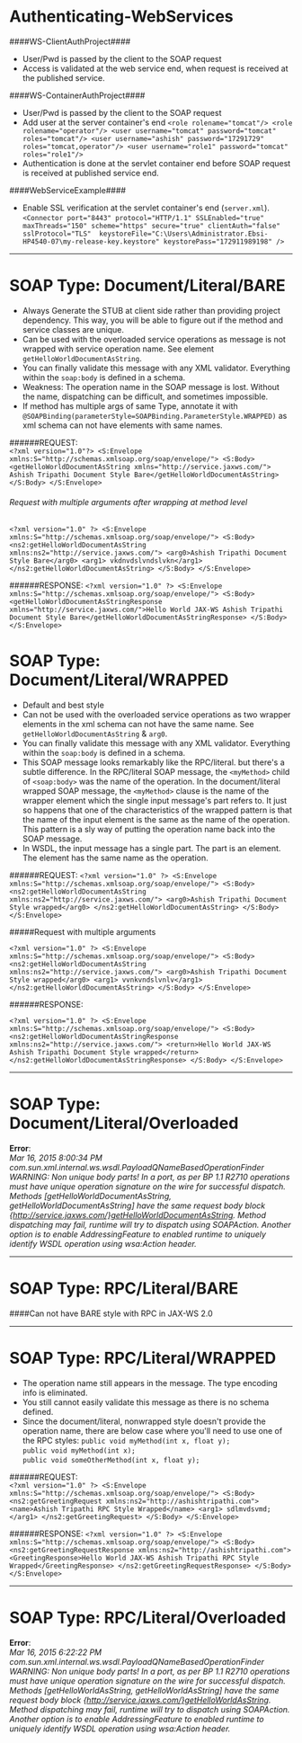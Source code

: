 Authenticating-WebServices
==========================================================================

####WS-ClientAuthProject####
- User/Pwd is passed by the client to the SOAP request
- Access is validated at the web service end, when request is received at the published service.

####WS-ContainerAuthProject####
- User/Pwd is passed by the client to the SOAP request
- Add user at the server container's end
 `<role rolename="tomcat"/>
  <role rolename="operator"/>
  <user username="tomcat" password="tomcat" roles="tomcat"/>
  <user username="ashish" password="17291729" roles="tomcat,operator"/>
  <user username="role1" password="tomcat" roles="role1"/>`
- Authentication is done at the servlet container end before SOAP request is received at published service end.

####WebServiceExample####
- Enable SSL verification at the servlet container's end (`server.xml`).
 `<Connector port="8443" protocol="HTTP/1.1" SSLEnabled="true" 
               maxThreads="150" scheme="https" secure="true"
               clientAuth="false" sslProtocol="TLS" 
	       keystoreFile="C:\Users\Administrator.Ebsi-HP4540-07\my-release-key.keystore"
	       keystorePass="172911989198" />`
		   
-------------------------------------------------------------------------

SOAP Type: Document/Literal/BARE  
=========================================================================

- Always Generate the STUB at client side rather than providing project dependency. This way, you will be able to figure out if the method and service classes are unique.
- Can be used with the overloaded service operations as message is not wrapped with service operation name. See element `getHelloWorldDocumentAsString`.
- You can finally validate this message with any XML validator. Everything within the `soap:body` is defined in a schema.
- Weakness: The operation name in the SOAP message is lost. Without the name, dispatching can be difficult, and sometimes impossible.
- If method has multiple args of same Type, annotate it with `@SOAPBinding(parameterStyle=SOAPBinding.ParameterStyle.WRAPPED)` as xml schema can not have elements with same names.

######REQUEST:  
`<?xml version="1.0"?>
<S:Envelope xmlns:S="http://schemas.xmlsoap.org/soap/envelope/">
  <S:Body>
    <getHelloWorldDocumentAsString xmlns="http://service.jaxws.com/">
    Ashish Tripathi Document Style
    Bare</getHelloWorldDocumentAsString>
  </S:Body>
</S:Envelope>`

###### Request with multiple arguments after wrapping at method level

`<?xml version="1.0" ?>
<S:Envelope xmlns:S="http://schemas.xmlsoap.org/soap/envelope/">
	<S:Body>
		<ns2:getHelloWorldDocumentAsString xmlns:ns2="http://service.jaxws.com/">
			<arg0>Ashish Tripathi Document Style Bare</arg0>
			<arg1> vkdnvdslvndslvkn</arg1>
		</ns2:getHelloWorldDocumentAsString>
	</S:Body>
</S:Envelope>`

######RESPONSE:
`<?xml version="1.0" ?>
<S:Envelope xmlns:S="http://schemas.xmlsoap.org/soap/envelope/">
	<S:Body>
		<getHelloWorldDocumentAsStringResponse xmlns="http://service.jaxws.com/">Hello World JAX-WS Ashish Tripathi Document Style Bare</getHelloWorldDocumentAsStringResponse>
	</S:Body>
</S:Envelope>`

SOAP Type: Document/Literal/WRAPPED
==============================================================================

- Default and best style
- Can not be used with the overloaded service operations as two wrapper elements in the xml schema can not have the same name. See `getHelloWorldDocumentAsString` & `arg0`.
- You can finally validate this message with any XML validator. Everything within the `soap:body` is defined in a schema.
- This SOAP message looks remarkably like the RPC/literal. but there's a subtle difference. In the RPC/literal SOAP message, the `<myMethod>` child of `<soap:body>` was the name of the operation. In the document/literal wrapped SOAP message, the `<myMethod>` clause is the name of the wrapper element which the single input message's part refers to. It just so happens that one of the characteristics of the wrapped pattern is that the name of the input element is the same as the name of the operation. This pattern is a sly way of putting the operation name back into the SOAP message.
- In WSDL, the input message has a single part. The part is an element. The element has the same name as the operation.

######REQUEST: 
`<?xml version="1.0" ?>
<S:Envelope xmlns:S="http://schemas.xmlsoap.org/soap/envelope/">
	<S:Body>
		<ns2:getHelloWorldDocumentAsString xmlns:ns2="http://service.jaxws.com/">
			<arg0>Ashish Tripathi Document Style wrapped</arg0>
		</ns2:getHelloWorldDocumentAsString>
	</S:Body>
</S:Envelope>`

#####Request with multiple arguments

`<?xml version="1.0" ?>
<S:Envelope xmlns:S="http://schemas.xmlsoap.org/soap/envelope/">
	<S:Body>
		<ns2:getHelloWorldDocumentAsString xmlns:ns2="http://service.jaxws.com/">
			<arg0>Ashish Tripathi Document Style wrapped</arg0>
			<arg1> vvnkvndslvnlv</arg1>
		</ns2:getHelloWorldDocumentAsString>
	</S:Body>
</S:Envelope>`

######RESPONSE:

`<?xml version="1.0" ?>
<S:Envelope xmlns:S="http://schemas.xmlsoap.org/soap/envelope/">
	<S:Body>
		<ns2:getHelloWorldDocumentAsStringResponse xmlns:ns2="http://service.jaxws.com/">
			<return>Hello World JAX-WS Ashish Tripathi Document Style wrapped</return>
		</ns2:getHelloWorldDocumentAsStringResponse>
	</S:Body>
</S:Envelope>`

----------------------------------------------------------------------------

SOAP Type: Document/Literal/Overloaded
============================================================================

**Error**:  
*Mar 16, 2015 8:00:34 PM com.sun.xml.internal.ws.wsdl.PayloadQNameBasedOperationFinder <init>
WARNING: Non unique body parts! In a port, as per BP 1.1 R2710 operations must have unique operation signature on the wire for successful dispatch. Methods [getHelloWorldDocumentAsString, getHelloWorldDocumentAsString] have the same request body block {http://service.jaxws.com/}getHelloWorldDocumentAsString. Method dispatching may fail, runtime will try to dispatch using SOAPAction. Another option is to enable AddressingFeature to enabled runtime to uniquely identify WSDL operation using wsa:Action header.*

-----------------------------------------------------------------------------

SOAP Type: RPC/Literal/BARE
=============================================================================
####Can not have BARE style with RPC in JAX-WS 2.0

-----------------------------------------------------------------------------

SOAP Type: RPC/Literal/WRAPPED
=============================================================================

- The operation name still appears in the message. The type encoding info is eliminated.
- You still cannot easily validate this message as there is no schema defined.
- Since the document/literal, nonwrapped style doesn't provide the operation name, there are below case where you'll need to use one of the RPC styles:
`public void myMethod(int x, float y);`  
`public void myMethod(int x);`  
`public void someOtherMethod(int x, float y);`  

######REQUEST:  
`<?xml version="1.0" ?>
<S:Envelope xmlns:S="http://schemas.xmlsoap.org/soap/envelope/">
	<S:Body>
		<ns2:getGreetingRequest xmlns:ns2="http://ashishtripathi.com">
			<name>Ashish Tripathi RPC Style Wrapped</name>
			<arg1> sdlmvdsvmd;</arg1>
		</ns2:getGreetingRequest>
	</S:Body>
</S:Envelope>`

######RESPONSE:
`<?xml version="1.0" ?>
<S:Envelope xmlns:S="http://schemas.xmlsoap.org/soap/envelope/">
	<S:Body>
		<ns2:getGreetingRequestResponse xmlns:ns2="http://ashishtripathi.com">
			<GreetingResponse>Hello World JAX-WS Ashish Tripathi RPC Style Wrapped</GreetingResponse>
		</ns2:getGreetingRequestResponse>
	</S:Body>
</S:Envelope>`

----------------------------------------------------------------------------

SOAP Type: RPC/Literal/Overloaded
============================================================================
**Error**:  
*Mar 16, 2015 6:22:22 PM com.sun.xml.internal.ws.wsdl.PayloadQNameBasedOperationFinder <init>
WARNING: Non unique body parts! In a port, as per BP 1.1 R2710 operations must have unique operation signature on the wire for successful dispatch. Methods [getHelloWorldAsString, getHelloWorldAsString] have the same request body block {http://service.jaxws.com/}getHelloWorldAsString. Method dispatching may fail, runtime will try to dispatch using SOAPAction. Another option is to enable AddressingFeature to enabled runtime to uniquely identify WSDL operation using wsa:Action header.*  


